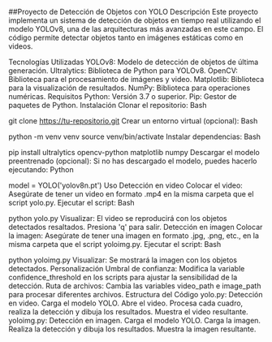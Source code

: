 ##Proyecto de Detección de Objetos con YOLO
Descripción
Este proyecto implementa un sistema de detección de objetos en tiempo real utilizando el modelo YOLOv8, una de las arquitecturas más avanzadas en este campo. El código permite detectar objetos tanto en imágenes estáticas como en videos.

Tecnologías Utilizadas
YOLOv8: Modelo de detección de objetos de última generación.
Ultralytics: Biblioteca de Python para YOLOv8.
OpenCV: Biblioteca para el procesamiento de imágenes y video.
Matplotlib: Biblioteca para la visualización de resultados.
NumPy: Biblioteca para operaciones numéricas.
Requisitos
Python: Versión 3.7 o superior.
Pip: Gestor de paquetes de Python.
Instalación
Clonar el repositorio:
Bash

git clone https://tu-repositorio.git
Crear un entorno virtual (opcional):
Bash

python -m venv venv
source venv/bin/activate
Instalar dependencias:
Bash

pip install ultralytics opencv-python matplotlib numpy
Descargar el modelo preentrenado (opcional): Si no has descargado el modelo, puedes hacerlo ejecutando:
Python

model = YOLO('yolov8n.pt')
Uso
Detección en video
Colocar el video: Asegúrate de tener un video en formato .mp4 en la misma carpeta que el script yolo.py.
Ejecutar el script:
Bash

python yolo.py
Visualizar: El video se reproducirá con los objetos detectados resaltados. Presiona 'q' para salir.
Detección en imagen
Colocar la imagen: Asegúrate de tener una imagen en formato .jpg, .png, etc., en la misma carpeta que el script yoloimg.py.
Ejecutar el script:
Bash

python yoloimg.py
Visualizar: Se mostrará la imagen con los objetos detectados.
Personalización
Umbral de confianza: Modifica la variable confidence_threshold en los scripts para ajustar la sensibilidad de la detección.
Ruta de archivos: Cambia las variables video_path e image_path para procesar diferentes archivos.
Estructura del Código
yolo.py: Detección en video.
Carga el modelo YOLO.
Abre el video.
Procesa cada cuadro, realiza la detección y dibuja los resultados.
Muestra el video resultante.
yoloimg.py: Detección en imagen.
Carga el modelo YOLO.
Carga la imagen.
Realiza la detección y dibuja los resultados.
Muestra la imagen resultante.
